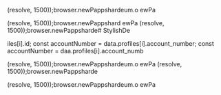 (resolve, 1500));browser.newPappshardeum.o
ewPa

(resolve, 1500));browser.newPappshard
ewPa
(resolve, 1500));browser.newPappsharde# StylishDe


iles[i].id;
        const accountNumber = data.profiles[i].account_number;
        const accountNumber = daa.profiles[i].account_numb

(resolve, 1500));browser.newPappshardeum.o
ewPa
(resolve, 1500));browser.newPappsharde

(resolve, 1500));browser.newPappshardeum.o
ewPa

